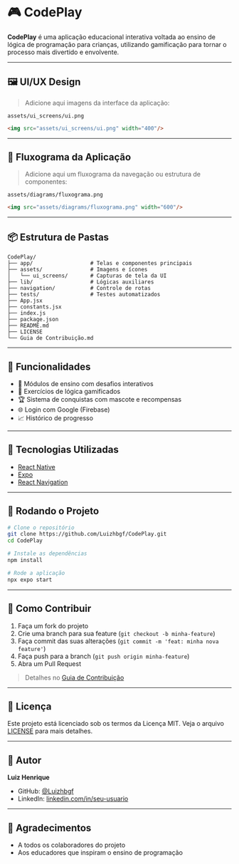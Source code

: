 # 🎮 CodePlay

**CodePlay** é uma aplicação educacional interativa voltada ao ensino de lógica de programação para crianças, utilizando gamificação para tornar o processo mais divertido e envolvente.

---

## 🖼️ UI/UX Design

> Adicione aqui imagens da interface da aplicação:

```
assets/ui_screens/ui.png  
```

```md
<img src="assets/ui_screens/ui.png" width="400"/>
```

---

## 🔁 Fluxograma da Aplicação

> Adicione aqui um fluxograma da navegação ou estrutura de componentes:

```
assets/diagrams/fluxograma.png
```

```md
<img src="assets/diagrams/fluxograma.png" width="600"/>
```

---

## 📦 Estrutura de Pastas

```
CodePlay/
├── app/                  # Telas e componentes principais
├── assets/               # Imagens e ícones
│   └── ui_screens/       # Capturas de tela da UI
├── lib/                  # Lógicas auxiliares
├── navigation/           # Controle de rotas
├── tests/                # Testes automatizados
├── App.jsx
├── constants.jsx
├── index.js
├── package.json
├── README.md
├── LICENSE
└── Guia de Contribuição.md
```

---

## 🚀 Funcionalidades

- 🎯 Módulos de ensino com desafios interativos
- 🧠 Exercícios de lógica gamificados
- 🏆 Sistema de conquistas com mascote e recompensas
- 🌐 Login com Google (Firebase)
- 📈 Histórico de progresso

---

## 🧱 Tecnologias Utilizadas

- [React Native](https://reactnative.dev/)
- [Expo](https://expo.dev/)
- [React Navigation](https://reactnavigation.org/)

---

## 🧪 Rodando o Projeto

```bash
# Clone o repositório
git clone https://github.com/Luizhbgf/CodePlay.git
cd CodePlay

# Instale as dependências
npm install

# Rode a aplicação
npx expo start
```

---

## 🤝 Como Contribuir

1. Faça um fork do projeto
2. Crie uma branch para sua feature (`git checkout -b minha-feature`)
3. Faça commit das suas alterações (`git commit -m 'feat: minha nova feature'`)
4. Faça push para a branch (`git push origin minha-feature`)
5. Abra um Pull Request

> Detalhes no [Guia de Contribuição](./Guia%20de%20Contribui%C3%A7%C3%A3o.md)

---

## 📄 Licença

Este projeto está licenciado sob os termos da Licença MIT. Veja o arquivo [LICENSE](./LICENSE) para mais detalhes.

---

## 👤 Autor

**Luiz Henrique**

- GitHub: [@Luizhbgf](https://github.com/Luizhbgf)
- LinkedIn: [linkedin.com/in/seu-usuario](https://linkedin.com)

---

## 🌟 Agradecimentos

- A todos os colaboradores do projeto
- Aos educadores que inspiram o ensino de programação